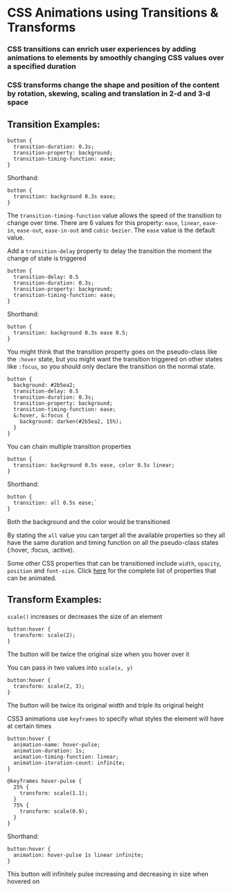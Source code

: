 # CSS Animations using Transitions &amp; Transforms

### CSS transitions can enrich user experiences by adding animations to elements by smoothly changing CSS values over a specified duration

### CSS transforms change the shape and position of the content by rotation, skewing, scaling and translation in 2-d and 3-d space

## Transition Examples:

```
button {
  transition-duration: 0.3s;
  transition-property: background;
  transition-timing-function: ease;
}
```
Shorthand:
```
button {
  transition: background 0.3s ease;
}
```

The `transition-timing-function` value allows the speed of the transition to change over time. There are 6 values for this property: `ease`, `linear`, `ease-in`, `ease-out`, `ease-in-out` and `cubic-bezier`. The `ease` value is the default value.

Add a `transition-delay` property to delay the transition the moment the change of state is triggered

```
button {
  transition-delay: 0.5
  transition-duration: 0.3s;
  transition-property: background;
  transition-timing-function: ease;
}
```

Shorthand:
```
button {
  transition: background 0.3s ease 0.5;
}
```

You might think that the transition property goes on the pseudo-class like the `:hover` state, but you might want the transition triggered on other states like `:focus`, so you should only declare the transition on the normal state.

```
button {
  background: #2b5ea2;
  transition-delay: 0.5
  transition-duration: 0.3s;
  transition-property: background;
  transition-timing-function: ease;
  &:hover, &:focus {
    background: darken(#2b5ea2, 15%);
  }
}
```

You can chain multiple transition properties

```
button {
  transition: background 0.5s ease, color 0.5s linear;
}
```

Shorthand:
```
button {
  transition: all 0.5s ease;`
}
```
Both the background and the color would be transitioned

By stating the `all` value you can target all the available properties so they all have the same duration and timing function on all the pseudo-class states (:hover, :focus, :active).

Some other CSS properties that can be transitioned include `width`, `opacity`, `position` and `font-size`. Click [here](https://developer.mozilla.org/en-US/docs/Web/CSS/CSS_animated_properties) for the complete list of properties that can be animated.

## Transform Examples:

`scale()` increases or decreases the size of an element    

```
button:hover {
  transform: scale(2);
}
```
The button will be twice the original size when you hover over it

You can pass in two values into `scale(x, y)`  
```
button:hover {
  transform: scale(2, 3);
}
```
The button will be twice its original width and triple its original height

CSS3 animations use `keyframes` to specify what styles the element will have at certain times

```
button:hover {
  animation-name: hover-pulse;
  animation-duration: 1s;
  animation-timing-function: linear;
  animation-iteration-count: infinite;
}

@keyframes hover-pulse {
  25% {
    transform: scale(1.1);
  }
  75% {
    transform: scale(0.9);
  }
}
```

Shorthand:
```
button:hover {
  animation: hover-pulse 1s linear infinite;
}
```
This button will infinitely pulse increasing and decreasing in size when hovered on
